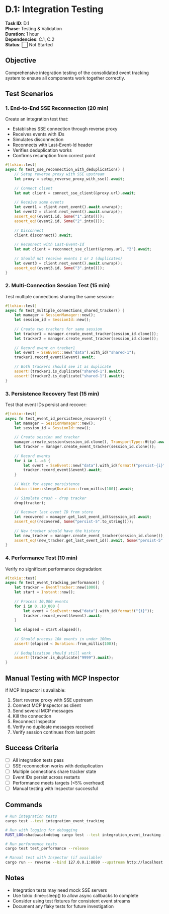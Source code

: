 # D.1: Integration Testing

**Task ID**: D.1  
**Phase**: Testing & Validation  
**Duration**: 1 hour  
**Dependencies**: C.1, C.2  
**Status**: ⬜ Not Started

## Objective

Comprehensive integration testing of the consolidated event tracking system to ensure all components work together correctly.

## Test Scenarios

### 1. End-to-End SSE Reconnection (20 min)

Create an integration test that:
- Establishes SSE connection through reverse proxy
- Receives events with IDs
- Simulates disconnection
- Reconnects with Last-Event-Id header
- Verifies deduplication works
- Confirms resumption from correct point

```rust
#[tokio::test]
async fn test_sse_reconnection_with_deduplication() {
    // Setup reverse proxy with SSE upstream
    let proxy = setup_reverse_proxy_with_sse().await;
    
    // Connect client
    let mut client = connect_sse_client(&proxy.url).await;
    
    // Receive some events
    let event1 = client.next_event().await.unwrap();
    let event2 = client.next_event().await.unwrap();
    assert_eq!(event1.id, Some("1".into()));
    assert_eq!(event2.id, Some("2".into()));
    
    // Disconnect
    client.disconnect().await;
    
    // Reconnect with Last-Event-Id
    let mut client = reconnect_sse_client(&proxy.url, "2").await;
    
    // Should not receive events 1 or 2 (duplicates)
    let event3 = client.next_event().await.unwrap();
    assert_eq!(event3.id, Some("3".into()));
}
```

### 2. Multi-Connection Session Test (15 min)

Test multiple connections sharing the same session:

```rust
#[tokio::test]
async fn test_multiple_connections_shared_tracker() {
    let manager = SessionManager::new();
    let session_id = SessionId::new();
    
    // Create two trackers for same session
    let tracker1 = manager.create_event_tracker(session_id.clone());
    let tracker2 = manager.create_event_tracker(session_id.clone());
    
    // Record event on tracker1
    let event = SseEvent::new("data").with_id("shared-1");
    tracker1.record_event(&event).await;
    
    // Both trackers should see it as duplicate
    assert!(tracker1.is_duplicate("shared-1").await);
    assert!(tracker2.is_duplicate("shared-1").await);
}
```

### 3. Persistence Recovery Test (15 min)

Test that event IDs persist and recover:

```rust
#[tokio::test]
async fn test_event_id_persistence_recovery() {
    let manager = SessionManager::new();
    let session_id = SessionId::new();
    
    // Create session and tracker
    manager.create_session(session_id.clone(), TransportType::Http).await?;
    let tracker = manager.create_event_tracker(session_id.clone());
    
    // Record events
    for i in 1..=5 {
        let event = SseEvent::new("data").with_id(format!("persist-{i}"));
        tracker.record_event(&event).await;
    }
    
    // Wait for async persistence
    tokio::time::sleep(Duration::from_millis(100)).await;
    
    // Simulate crash - drop tracker
    drop(tracker);
    
    // Recover last event ID from store
    let recovered = manager.get_last_event_id(&session_id).await;
    assert_eq!(recovered, Some("persist-5".to_string()));
    
    // New tracker should have the history
    let new_tracker = manager.create_event_tracker(session_id.clone());
    assert_eq!(new_tracker.get_last_event_id().await, Some("persist-5".to_string()));
}
```

### 4. Performance Test (10 min)

Verify no significant performance degradation:

```rust
#[tokio::test]
async fn test_event_tracking_performance() {
    let tracker = EventTracker::new(1000);
    let start = Instant::now();
    
    // Process 10,000 events
    for i in 0..10_000 {
        let event = SseEvent::new("data").with_id(format!("{i}"));
        tracker.record_event(&event).await;
    }
    
    let elapsed = start.elapsed();
    
    // Should process 10k events in under 100ms
    assert!(elapsed < Duration::from_millis(100));
    
    // Deduplication should still work
    assert!(tracker.is_duplicate("9999").await);
}
```

## Manual Testing with MCP Inspector

If MCP Inspector is available:

1. Start reverse proxy with SSE upstream
2. Connect MCP Inspector as client
3. Send several MCP messages
4. Kill the connection
5. Reconnect Inspector
6. Verify no duplicate messages received
7. Verify session continues from last point

## Success Criteria

- [ ] All integration tests pass
- [ ] SSE reconnection works with deduplication
- [ ] Multiple connections share tracker state
- [ ] Event IDs persist across restarts
- [ ] Performance meets targets (<5% overhead)
- [ ] Manual testing with Inspector successful

## Commands

```bash
# Run integration tests
cargo test --test integration_event_tracking

# Run with logging for debugging
RUST_LOG=shadowcat=debug cargo test --test integration_event_tracking -- --nocapture

# Run performance tests
cargo test test_performance --release

# Manual test with Inspector (if available)
cargo run -- reverse --bind 127.0.0.1:8080 --upstream http://localhost:3000
```

## Notes

- Integration tests may need mock SSE servers
- Use tokio::time::sleep() to allow async callbacks to complete
- Consider using test fixtures for consistent event streams
- Document any flaky tests for future investigation
